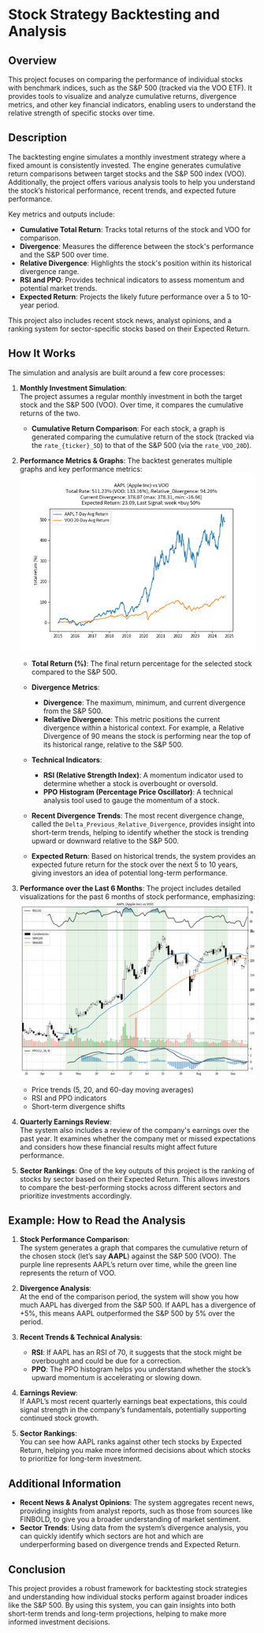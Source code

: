 # Stock Strategy Backtesting and Analysis

## Overview
This project focuses on comparing the performance of individual stocks with benchmark indices, such as the S&P 500 (tracked via the VOO ETF). It provides tools to visualize and analyze cumulative returns, divergence metrics, and other key financial indicators, enabling users to understand the relative strength of specific stocks over time.

## Description
The backtesting engine simulates a monthly investment strategy where a fixed amount is consistently invested. The engine generates cumulative return comparisons between target stocks and the S&P 500 index (VOO). Additionally, the project offers various analysis tools to help you understand the stock’s historical performance, recent trends, and expected future performance.

Key metrics and outputs include:
- **Cumulative Total Return**: Tracks total returns of the stock and VOO for comparison.
- **Divergence**: Measures the difference between the stock's performance and the S&P 500 over time.
- **Relative Divergence**: Highlights the stock's position within its historical divergence range.
- **RSI and PPO**: Provides technical indicators to assess momentum and potential market trends.
- **Expected Return**: Projects the likely future performance over a 5 to 10-year period.

This project also includes recent stock news, analyst opinions, and a ranking system for sector-specific stocks based on their Expected Return.

## How It Works

The simulation and analysis are built around a few core processes:

1. **Monthly Investment Simulation**:  
   The project assumes a regular monthly investment in both the target stock and the S&P 500 (VOO). Over time, it compares the cumulative returns of the two. 

   - **Cumulative Return Comparison**: For each stock, a graph is generated comparing the cumulative return of the stock (tracked via the `rate_{ticker}_5D`) to that of the S&P 500 (via the `rate_VOO_20D`).

2. **Performance Metrics & Graphs**:
   The backtest generates multiple graphs and key performance metrics:
   ![AAPL vs VOO Cumulative Return Comparison](./static/images/comparison_AAPL_VOO.png)
   
   - **Total Return (%)**: The final return percentage for the selected stock compared to the S&P 500.
   - **Divergence Metrics**:  
     - **Divergence**: The maximum, minimum, and current divergence from the S&P 500.
     - **Relative Divergence**: This metric positions the current divergence within a historical context. For example, a Relative Divergence of 90 means the stock is performing near the top of its historical range, relative to the S&P 500.

   - **Technical Indicators**:  
     - **RSI (Relative Strength Index)**: A momentum indicator used to determine whether a stock is overbought or oversold.
     - **PPO Histogram (Percentage Price Oscillator)**: A technical analysis tool used to gauge the momentum of a stock.

   - **Recent Divergence Trends**: The most recent divergence change, called the `Delta_Previous_Relative_Divergence`, provides insight into short-term trends, helping to identify whether the stock is trending upward or downward relative to the S&P 500.

   - **Expected Return**: Based on historical trends, the system provides an expected future return for the stock over the next 5 to 10 years, giving investors an idea of potential long-term performance.

4. **Performance over the Last 6 Months**:
   The project includes detailed visualizations for the past 6 months of stock performance, emphasizing:
   ![AAPL vs VOO Cumulative Return Comparison](./static/images/result_mpl_AAPL.png)

   - Price trends (5, 20, and 60-day moving averages)
   - RSI and PPO indicators
   - Short-term divergence shifts

6. **Quarterly Earnings Review**:  
   The system also includes a review of the company's earnings over the past year. It examines whether the company met or missed expectations and considers how these financial results might affect future performance.

7. **Sector Rankings**:
   One of the key outputs of this project is the ranking of stocks by sector based on their Expected Return. This allows investors to compare the best-performing stocks across different sectors and prioritize investments accordingly.

## Example: How to Read the Analysis

1. **Stock Performance Comparison**:  
   The system generates a graph that compares the cumulative return of the chosen stock (let’s say **AAPL**) against the S&P 500 (VOO). The purple line represents AAPL’s return over time, while the green line represents the return of VOO.

2. **Divergence Analysis**:  
   At the end of the comparison period, the system will show you how much AAPL has diverged from the S&P 500. If AAPL has a divergence of +5%, this means AAPL outperformed the S&P 500 by 5% over the period.

3. **Recent Trends & Technical Analysis**:  
   - **RSI**: If AAPL has an RSI of 70, it suggests that the stock might be overbought and could be due for a correction.
   - **PPO**: The PPO histogram helps you understand whether the stock’s upward momentum is accelerating or slowing down.

4. **Earnings Review**:  
   If AAPL’s most recent quarterly earnings beat expectations, this could signal strength in the company’s fundamentals, potentially supporting continued stock growth.

5. **Sector Rankings**:  
   You can see how AAPL ranks against other tech stocks by Expected Return, helping you make more informed decisions about which stocks to prioritize for long-term investment.

## Additional Information
- **Recent News & Analyst Opinions**: The system aggregates recent news, providing insights from analyst reports, such as those from sources like FINBOLD, to give you a broader understanding of market sentiment.
- **Sector Trends**: Using data from the system’s divergence analysis, you can quickly identify which sectors are hot and which are underperforming based on divergence trends and Expected Return.

## Conclusion
This project provides a robust framework for backtesting stock strategies and understanding how individual stocks perform against broader indices like the S&P 500. By using this system, you can gain insights into both short-term trends and long-term projections, helping to make more informed investment decisions.
